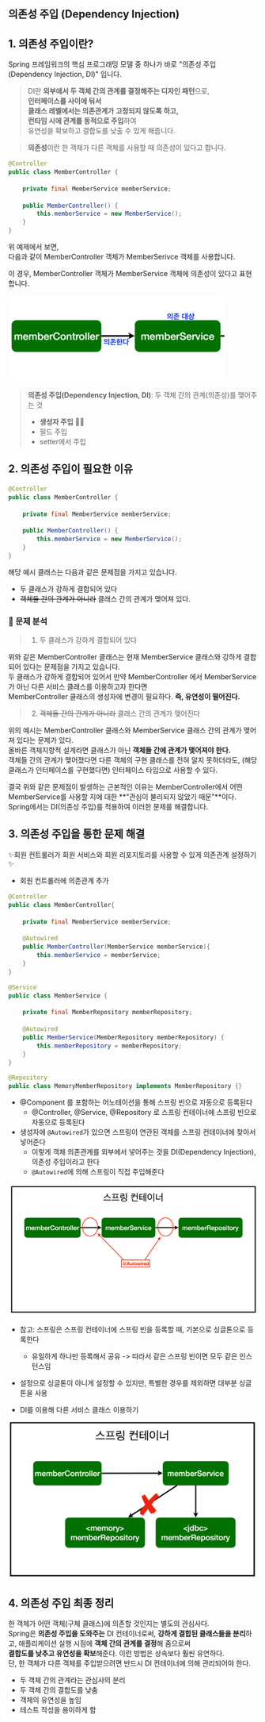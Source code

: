 ## 의존성 주입 (Dependency Injection)

## 1. 의존성 주입이란?

Spring 프레임워크의 핵심 프로그래밍 모델 중 하나가 바로 "의존성 주입(Dependency Injection, DI)" 입니다.

> DI란 **외부에서 두 객체 간의 관계를 결정해주는 디자인 패턴**으로,   
> **인터페이스를 사이에 둬서   
> 클래스 레벨에서는 의존관계가 고정되지 않도록 하고,   
> 런타임 시에 관계를 동적으로 주입**하여   
> 유연성을 확보하고 결합도를 낮출 수 있게 해줍니다.

> **의존성**이란 한 객체가 다른 객체를 사용할 때 의존성이 있다고 합니다.

```java
@Controller
public class MemberController {
    
    private final MemberService memberService;
    
    public MemberController() {
        this.memberService = new MemberService();
    }
}
```

위 예제에서 보면,   
다음과 같이 MemberController 객체가 MemberSerivce 객체를 사용합니다.   

이 경우, MemberController 객체가 MemberService 객체에 의존성이 있다고 표현합니다.

![img.png](../image/img1.png)


> **의존성 주입(Dependency Injection, DI)**:  두 객체 간의 관계(의존성)를 맺어주는 것
>
> * **생성자 주입** 👍🏻
> * 필드 주입
> * setter에서 주입


## 2. 의존성 주입이 필요한 이유

```java
@Controller
public class MemberController {
    
    private final MemberService memberService;
    
    public MemberController() {
        this.memberService = new MemberService();
    }
}
```

해당 예시 클래스는 다음과 같은 문제점을 가지고 있습니다.
* 두 클래스가 강하게 결합되어 있다
* ~~객체들 간의 관계가 아니라~~ 클래스 간의 관계가 맺어져 있다.



### 🔎 문제 분석

> 1. 두 클래스가 강하게 결합되어 있다

위와 같은 MemberController 클래스는 현재 MemberService 클래스와 강하게 결합되어 있다는 문제점을 가지고 있습니다.   
두 클래스가 강하게 결합되어 있어서 만약 MemberController 에서 MemberService 가 아닌 다른 서비스 클래스를 이용하고자 한다면   
MemberController 클래스의 생성자에 변경이 필요하다. **즉, 유연성이 떨어진다.**

> 2. ~~객체들 간의 관계가 아니라~~ 클래스 간의 관계가 맺어진다

위의 예시는 MemberController 클래스와 MemberService 클래스 간의 관계가 맺어져 있다는 문제가 있다.   
올바른 객체지향적 설계라면 클래스가 아닌 **객체들 간에 관계가 맺어져야 한다.**  
객체들 간의 관계가 맺어졌다면 다른 객체의 구현 클래스를 전혀 알지 못하더라도, (해당 클래스가 인터페이스를 구현했다면) 인터페이스 타입으로 사용할 수 있다.   


결국 위와 같은 문제점이 발생하는 근본적인 이유는 MemberController에서 어떤 MemberService를 사용할 지에 대한 **"관심이 불리되지 않았기 때문"**이다.   
Spring에서는 DI(의존성 주입)를 적용하여 이러한 문제를 해결합니다.



## 3. 의존성 주입을 통한 문제 해결

✨회원 컨트롤러가 회원 서비스와 회원 리포지토리를 사용할 수 있게 의존관계 설정하기✨

* 회원 컨트롤러에 의존관계 추가

```java
@Controller
public class MemberController{
    
    private final MemberService memberService;
    
    @Autowired
    public MemberController(MemberService memberService){
        this.memberService = memberService;
    }
}
```

```java
@Service
public class MemberService {
    
    private final MemberRepository memberRepository;
    
    @Autowired
    public MemberService(MemberRepository memberRepository) {
        this.memberRepository = memberRepository;
    }
}
```

```java
@Repository
public class MemoryMemberRepository implements MemberRepository {}
```

* @Component 를 포함하는 어노테이션을 통해 스프링 빈으로 자동으로 등록된다
  * @Controller, @Service, @Repository 로 스프링 컨테이너에 스프링 빈으로 자동으로 등록된다
* 생성자에 ```@Autowired```가 있으면 스프링이 연관된 객체를 스프링 컨테이너에 찾아서 넣어준다
  * 이렇게 객체 의존관계를 외부에서 넣어주는 것을 DI(Dependency Injection), 의존성 주입이라고 한다
  * ```@Autowired```에 의해 스프링이 직접 주입해준다


![img.png](../image/img2.png)

* 참고: 스프링은 스프링 컨테이너에 스프링 빈을 등록할 때, 기본으로 싱글톤으로 등록한다
  * 유일하게 하나만 등록해서 공유 -> 따라서 같은 스프링 빈이면 모두 같은 인스턴스임
* 설정으로 싱글톤이 아니게 설정할 수 있지만, 특별한 경우를 제외하면 대부분 싱글톤을 사용


* DI를 이용해 다른 서비스 클래스 이용하기

![img.png](../image/img8.png)

## 4. 의존성 주입 최종 정리

한 객체가 어떤 객체(구체 클래스)에 의존할 것인지는 별도의 관심사다.  
Spring은 **의존성 주입을 도와주는** DI 컨테이너로써, **강하게 결합된 클래스들을 분리**하고, 애플리케이션 실행 시점에 **객체 간의 관계를 결정**해 줌으로써   
**결합도를 낮추고 유연성을 확보**해준다. 이런 방법은 상속보다 훨씬 유연하다.   
단, 한 객체가 다른 객체를 주입받으려면 반드시 DI 컨테이너에 의해 관리되어야 한다.
  * 두 객체 간의 관계라는 관심사의 분리
  * 두 객체 간의 결합도를 낮춤
  * 객체의 유연성을 높임
  * 테스트 작성을 용이하게 함